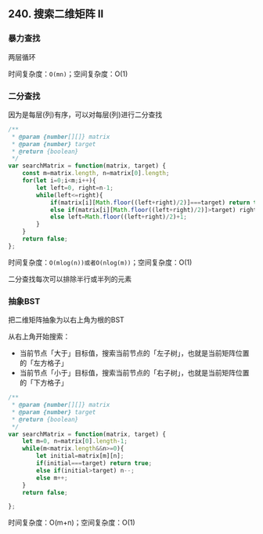 ## 240. 搜索二维矩阵 II

### 暴力查找

两层循环

时间复杂度：`O(mn)`；空间复杂度：O(1)

### 二分查找

因为是每层(列)有序，可以对每层(列)进行二分查找

```javascript
/**
 * @param {number[][]} matrix
 * @param {number} target
 * @return {boolean}
 */
var searchMatrix = function(matrix, target) {
    const m=matrix.length, n=matrix[0].length;
    for(let i=0;i<m;i++){
        let left=0, right=n-1;
        while(left<=right){
            if(matrix[i][Math.floor((left+right)/2)]===target) return true;
            else if(matrix[i][Math.floor((left+right)/2)]>target) right=Math.floor((left+right)/2)-1;
            else left=Math.floor((left+right)/2)+1;
        }
    }
    return false;
};
```

时间复杂度：`O(mlog(n))或者O(nlog(m))`；空间复杂度：O(1)

二分查找每次可以排除半行或半列的元素

### 抽象BST

把二维矩阵抽象为以右上角为根的BST

从右上角开始搜索：

*  当前节点「大于」目标值，搜索当前节点的「左子树」，也就是当前矩阵位置的「左方格子」
* 当前节点「小于」目标值，搜索当前节点的「右子树」，也就是当前矩阵位置的「下方格子」

```javascript
/**
 * @param {number[][]} matrix
 * @param {number} target
 * @return {boolean}
 */
var searchMatrix = function(matrix, target) {
    let m=0, n=matrix[0].length-1;
    while(m<matrix.length&&n>=0){
        let initial=matrix[m][n];
        if(initial===target) return true;
        else if(initial>target) n--;
        else m++;
    }
    return false;

};
```

时间复杂度：O(m+n)；空间复杂度：O(1)